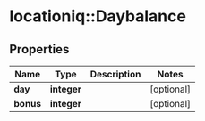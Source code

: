 # locationiq::Daybalance

## Properties
Name | Type | Description | Notes
------------ | ------------- | ------------- | -------------
**day** | **integer** |  | [optional] 
**bonus** | **integer** |  | [optional] 



